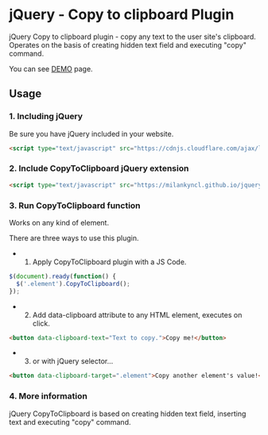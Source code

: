 jQuery - Copy to clipboard Plugin
================

jQuery Copy to clipboard plugin - copy any text to the user site's clipboard. Operates on the basis of creating hidden text field and executing "copy" command.

You can see [DEMO](https://milankyncl.github.io/jquery-copy-to-clipboard/) page.


## Usage

### 1. Including jQuery

Be sure you have jQuery included in your website.

```html
<script type="text/javascript" src="https://cdnjs.cloudflare.com/ajax/libs/jquery/3.2.1/jquery.js"></script>
```

### 2. Include CopyToClipboard jQuery extension

```html
<script type="text/javascript" src="https://milankyncl.github.io/jquery-copy-to-clipboard/jquery.copy-to-clipboard.js"></script>
```

### 3. Run CopyToClipboard function

Works on any kind of element.

There are three ways to use this plugin.

- 1. Apply CopyToClipboard plugin with a JS Code.

```javascript
$(document).ready(function() {
  $('.element').CopyToClipboard();
});
```

- 2. Add data-clipboard attribute to any HTML element, executes on click.

```html
<button data-clipboard-text="Text to copy.">Copy me!</button>
```

- 3. or with jQuery selector...

```html
<button data-clipboard-target=".element">Copy another element's value!</button>
```

### 4. More information

jQuery CopyToClipboard is based on creating hidden text field, inserting text and executing "copy" command.
